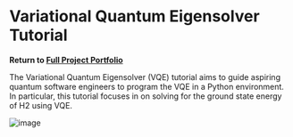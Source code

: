 # Variational Quantum Eigensolver Tutorial

<b> Return to [Full Project Portfolio](https://github.com/jamessaslow/portfolio) </b>

The Variational Quantum Eigensolver (VQE) tutorial aims to guide aspiring quantum software engineers to program the VQE in a Python environment. In particular, this tutorial focuses in on solving for the ground state energy of H2 using VQE.


![image](https://github.com/user-attachments/assets/e897a50f-9fa7-4c3c-b509-7d13f36f0ed4)
